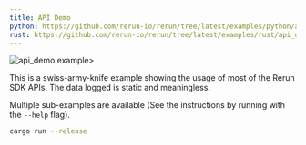 ```yaml
---
title: API Demo
python: https://github.com/rerun-io/rerun/tree/latest/examples/python/api_demo/main.py
rust: https://github.com/rerun-io/rerun/tree/latest/examples/rust/api_demo/src/main.rs
---
```


![api_demo example>](https://static.rerun.io/fe19c2409c783b87ff9dc6a946fc3289558f7aa7_api_demo1.png)

This is a swiss-army-knife example showing the usage of most of the Rerun SDK APIs. The data logged is static and meaningless.

Multiple sub-examples are available (See the instructions by running with the `--help` flag).

```bash
cargo run --release
```
